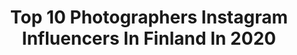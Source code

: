 ---
title: Top 10 Photographers Instagram Influencers In Finland In 2020
description: >-
  Find top photographers Instagram influencers in Finland in 2020. Most popular hashtags: #instablogitfinland #todaysstylesfinland #kaikoclothing #minikidsfin.
platform: Instagram
profiles:
  - username: "eevaroots"
    fullname: >-
      Eeva Roots
    location: "Finland"
    followers: 38410
    engagement: 315
    commentsToLikes: 0.069917
    avatar: "https://scontent-lhr8-1.cdninstagram.com/v/t51.2885-19/s320x320/91975739_1416342365219830_5338241317786877952_n.jpg?_nc_ht=scontent-lhr8-1.cdninstagram.com&_nc_ohc=A52173L91SgAX87vee3&oh=b2a6e145c045dcf76e42277eb0b02786&oe=5EBAB023"
    verified: false
    hashtags: "#dutchbraids, #hairstyle, #beauty, #boxerbraids"
  - username: "laurasusannna"
    fullname: >-
      Laura 🌙
    location: "Finland"
    followers: 2772
    engagement: 1214
    commentsToLikes: 0.247213
    avatar: "https://scontent-lhr8-1.cdninstagram.com/v/t51.2885-19/s320x320/91862716_210760063695171_7904662982146129920_n.jpg?_nc_ht=scontent-lhr8-1.cdninstagram.com&_nc_ohc=nmVGXJVsYksAX8c63Wo&oh=3dd4e762211e153a907a5593fbb48010&oe=5EBACFC4"
    verified: false
    hashtags: "#pinkorblue, #letthemexplore, #minitwinning, #vauva"
  - username: "misssmallballs"
    fullname: >-
      ɱเรรรɱαℓℓɓαℓℓร
    location: "Finland"
    followers: 7697
    engagement: 1219
    commentsToLikes: 0.030527
    avatar: "https://scontent-lhr8-1.cdninstagram.com/v/t51.2885-19/s320x320/83397000_735008203695429_8853953885316841472_n.jpg?_nc_ht=scontent-lhr8-1.cdninstagram.com&_nc_ohc=2qhmnHOh_L8AX9I6-K5&oh=740dca9141d4daa3a7b35630ad37ce80&oe=5EB9FD44"
    verified: false
    hashtags: "#mylifemychoice, #love, #snowcross, #tamperesupercross"
  - username: "tiiamaria_s"
    fullname: >-
      Tiia Maria
    location: "Finland"
    followers: 3752
    engagement: 975
    commentsToLikes: 0.395883
    avatar: "https://scontent-lhr8-1.cdninstagram.com/v/t51.2885-19/s320x320/70285727_2395152240701484_6834607335302758400_n.jpg?_nc_ht=scontent-lhr8-1.cdninstagram.com&_nc_ohc=95gJGuk3DxAAX_hYw5l&oh=e463c2a096a9812eaaf812ca542196c6&oe=5EBB5CA7"
    verified: false
    hashtags: "#sunnuntai, #crib, #womenpower, #ootdfinland"
  - username: "lunatorrr"
    fullname: >-
      
    location: "Finland"
    followers: 12186
    engagement: 1307
    commentsToLikes: 0.008945
    avatar: "https://scontent-ams4-1.cdninstagram.com/v/t51.2885-19/s320x320/80057044_473347700260353_6641892178501042176_n.jpg?_nc_ht=scontent-ams4-1.cdninstagram.com&_nc_ohc=yPOTprZZTmAAX80cEcL&oh=a933972fcdda5f25bfd2077dad6eee89&oe=5EBE421D"
    verified: false
    hashtags: "#womanhood, #mistnifotograf, #fog, #halloween"
  - username: "kristinasuzi"
    fullname: >-
      𝘗𝘩𝘰𝘵𝘰𝘨𝘳𝘢𝘱𝘩𝘦𝘳 𝘒𝘳𝘪𝘴𝘵𝘪𝘯𝘢 𝘚𝘶𝘻𝘪 💫
    location: "Finland"
    followers: 8601
    engagement: 410
    commentsToLikes: 0.069940
    avatar: "https://scontent-amt2-1.cdninstagram.com/v/t51.2885-19/s320x320/89969676_512536352990250_2759724299672616960_n.jpg?_nc_ht=scontent-amt2-1.cdninstagram.com&_nc_ohc=umYlNqzdyr8AX8xnMXs&oh=46a1a3a565adfbcdf099b25689ec1ea5&oe=5EB992C9"
    verified: false
    hashtags: "#morejoy"
  - username: "kivelajulia"
    fullname: >-
      Julia Kivelä
    location: "Finland"
    followers: 6253
    engagement: 1206
    commentsToLikes: 0.032848
    avatar: "https://scontent-ams4-1.cdninstagram.com/v/t51.2885-19/s320x320/72948422_2595016240556390_7210938374142558208_n.jpg?_nc_ht=scontent-ams4-1.cdninstagram.com&_nc_ohc=CW7I3CpFsA8AX-SW29N&oh=d2f1b58414899b732dfa2b0fe3d93d7e&oe=5EB7ABB4"
    verified: false
    hashtags: "#nakdfashion, #rebelwhopper, #burgerkingsuomi"
  - username: "taussi_"
    fullname: >-
      T A U S S I
    location: "Finland"
    followers: 23868
    engagement: 380
    commentsToLikes: 0.038566
    avatar: "https://scontent-lht6-1.cdninstagram.com/v/t51.2885-19/s320x320/34903772_191979784973797_5421633489432739840_n.jpg?_nc_ht=scontent-lht6-1.cdninstagram.com&_nc_ohc=CprjSAb1fcwAX-I30M0&oh=6a41e6a77c2cf868a15c53dbf2967015&oe=5EBD5592"
    verified: false
    hashtags: "#parishilton, #vintagedior, #muah, #pisces"
  - username: "rikunorakari"
    fullname: >-
      Riku Norakari
    location: "Finland"
    followers: 6412
    engagement: 1476
    commentsToLikes: 0.068340
    avatar: "https://scontent-lhr8-1.cdninstagram.com/v/t51.2885-19/s320x320/62250388_832501437124830_5891907647858278400_n.jpg?_nc_ht=scontent-lhr8-1.cdninstagram.com&_nc_ohc=1W-nIdn8MygAX9Y9rw5&oh=0dfbf860d62c4b4d41d6dab16c1a3a23&oe=5EB884C3"
    verified: false
    hashtags: "#lapland"
  - username: "helaviator"
    fullname: >-
      ©Otto
    location: "Finland"
    followers: 2470
    engagement: 2246
    commentsToLikes: 0.190860
    avatar: "https://scontent-lhr8-1.cdninstagram.com/v/t51.2885-19/s320x320/67181656_2355568174764011_6557588155233468416_n.jpg?_nc_ht=scontent-lhr8-1.cdninstagram.com&_nc_ohc=JjTQDCYJX8AAX8aOCkR&oh=8e727293de752e1ffde4197660dbccb4&oe=5EBB23F3"
    verified: false
    hashtags: "#airplanes, #smoothtravelling, #b737, #b787"
---